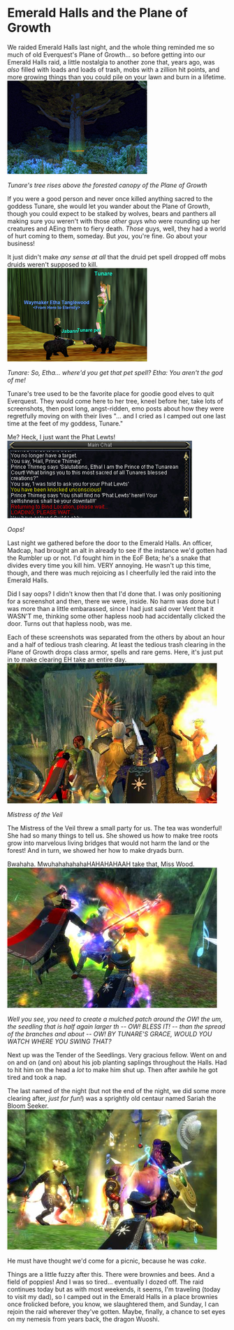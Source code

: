 # Emerald Halls and the Plane of Growth

We raided Emerald Halls last night, and the whole thing reminded me so much of old Everquest's Plane of Growth... so before getting into our Emerald Halls raid, a little nostalgia to another zone that, years ago, was *also* filled with loads and loads of trash, mobs with a zillion hit points, and more growing things than you could pile on your lawn and burn in a lifetime.
![eq000076.jpg](../uploads/2007/06/eq000076.jpg)


*Tunare's tree rises above the forested canopy of the Plane of Growth*


If you were a good person and never once killed anything sacred to the goddess Tunare, she would let you wander about the Plane of Growth, though you could expect to be stalked by wolves, bears and panthers all making sure you weren't with those *other* guys who were rounding up her creatures and AEing them to fiery death. *Those* guys, well, they had a world of hurt coming to them, someday. But *you*, you're fine. Go about your business!

It just didn't make *any sense at all* that the druid pet spell dropped off mobs druids weren't supposed to kill.
![eq000074.jpg](../uploads/2007/06/eq000074.jpg)



*Tunare: So, Etha... where'd you get that pet spell?
Etha: You aren't the god of me!*

Tunare's tree used to be the favorite place for goodie good elves to quit Everquest. They would come here to her tree, kneel before her, take lots of screenshots, then post long, angst-ridden, emo posts about how they were regretfully moving on with their lives "... and I cried as I camped out one last time at the feet of my goddess, Tunare."

Me? Heck, I just want the Phat Lewts!
![eq000078.jpg](../uploads/2007/06/eq000078.jpg)


*Oops!*


Last night we gathered before the door to the Emerald Halls. An officer, Madcap, had brought an alt in already to see if the instance we'd gotten had the Rumbler up or not. I'd fought him in the EoF Beta; he's a snake that divides every time you kill him. VERY annoying. He wasn't up this time, though, and there was much rejoicing as I cheerfully led the raid into the Emerald Halls.

Did I say oops? I didn't know then that I'd done that. I was only positioning for a screenshot and then, there we were, inside. No harm was done but I was more than a little embarassed, since I had just said over Vent that it WASN'T me, thinking some other hapless noob had accidentally clicked the door. Turns out that hapless noob, was me.

Each of these screenshots was separated from the others by about an hour and a half of tedious trash clearing. At least the tedious trash clearing in the Plane of Growth drops class armor, spells and rare gems. Here, it's just put in to make clearing EH take an entire day.
![eq2_000037.jpg](../uploads/2007/06/eq2_000037.jpg)


*Mistress of the Veil*


The Mistress of the Veil threw a small party for us. The tea was wonderful! She had so many things to tell us. She showed us how to make tree roots grow into marvelous living bridges that would not harm the land or the forest! And in turn, we showed her how to make dryads burn.

Bwahaha. MwuhahahahahaHAHAHAHAAH take that, Miss Wood.
![eq2_000048.jpg](../uploads/2007/06/eq2_000048.jpg)


*Well you see, you need to create a mulched patch around the OW! the um, the seedling that is half again larger th -- OW! BLESS IT! -- than the spread of the branches and about -- OW! BY TUNARE'S GRACE, WOULD YOU WATCH WHERE YOU SWING THAT?* 


Next up was the Tender of the Seedlings. Very gracious fellow. Went on and on and on (and on) about his job planting saplings throughout the Halls. Had to hit him on the head a *lot* to make him shut up. Then after awhile he got tired and took a nap.

The last named of the night (but not the end of the night, we did some more clearing after, *just for fun!*) was a sprightly old centaur named Sariah the Bloom Seeker.
![eq2_000049.jpg](../uploads/2007/06/eq2_000049.jpg)


He must have thought we'd come for a picnic, because he was *cake*.

Things are a little fuzzy after this. There were brownies and bees. And a field of poppies! And I was so tired... eventually I dozed off. The raid continues today but as with most weekends, it seems, I'm traveling (today to visit my dad), so I camped out in the Emerald Halls in a place brownies once frolicked before, you know, we slaughtered them, and Sunday, I can rejoin the raid wherever they've gotten. Maybe, finally, a chance to set eyes on my nemesis from years back, the dragon Wuoshi.


